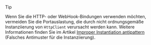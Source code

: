 > [!TIP]
>
> Wenn Sie die HTTP- oder WebHook-Bindungen verwenden möchten, vermeiden Sie die Portauslastung, die durch nicht ordnungsgemäße Instanziierung von `HttpClient` verursacht werden kann. Weitere Informationen finden Sie im Artikel [Improper Instantiation antipattern](https://docs.microsoft.com/en-us/azure/architecture/antipatterns/improper-instantiation/) (Falsches Antimuster für die Instanziierung).
>
